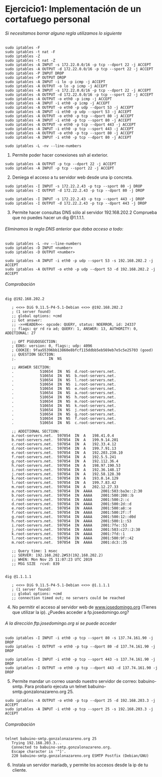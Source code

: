 # Ejercicio1: Implementación de un cortafuego personal

###### Si necesitamos borrar alguna regla utilizamos lo siguiente

~~~
sudo iptables -F
sudo iptables -t nat -F
sudo iptables -Z
sudo iptables -t nat -Z
sudo iptables -A INPUT -s 172.22.0.0/16 -p tcp --dport 22 -j ACCEPT
sudo iptables -A OUTPUT -d 172.22.0.0/16 -p tcp --sport 22 -j ACCEPT
sudo iptables -P INPUT DROP
sudo iptables -P OUTPUT DROP
sudo iptables -A INPUT -i lo -p icmp -j ACCEPT
sudo iptables -A OUTPUT -o lo -p icmp -j ACCEPT
sudo iptables -A INPUT -s 172.22.0.0/16 -p tcp --dport 22 -j ACCEPT
sudo iptables -A OUTPUT -d 172.22.0.0/16 -p tcp --sport 22 -j ACCEPT
sudo iptables -A OUTPUT -o eth0 -p icmp -j ACCEPT
sudo iptables -A INPUT -i eth0 -p icmp -j ACCEPT
sudo iptables -A OUTPUT -o eth0 -p udp --dport 53 -j ACCEPT
sudo iptables -A INPUT -i eth0 -p udp --sport 53 -j ACCEPT
sudo iptables -A OUTPUT -o eth0 -p tcp --dport 80 -j ACCEPT
sudo iptables -A INPUT -i eth0 -p tcp --sport 80 -j ACCEPT
sudo iptables -A OUTPUT -o eth0 -p tcp --dport 443 -j ACCEPT
sudo iptables -A INPUT -i eth0 -p tcp --sport 443 -j ACCEPT
sudo iptables -A OUTPUT -o eth0 -p tcp --sport 80 -j ACCEPT
sudo iptables -A INPUT -i eth0 -p tcp --dport 80 -j ACCEPT
~~~

~~~
sudo iptables -L -nv --line-numbers
~~~

1. Permite poder hacer conexiones ssh al exterior.

~~~
sudo iptables -A OUTPUT -p tcp --dport 22 -j ACCEPT
sudo iptables -A INPUT -p tcp --sport 22 -j ACCEPT
~~~

2. Deniega el acceso a tu servidor web desde una ip concreta.

~~~
sudo iptables -I INPUT -s 172.22.2.43 -p tcp --sport 80 -j DROP
sudo iptables -I OUTPUT -d 172.22.2.43 -p tcp --dport 80 -j DROP
~~~

~~~
sudo iptables -I INPUT -s 172.22.2.43 -p tcp --sport 443 -j DROP
sudo iptables -I OUTPUT -d 172.22.2.43 -p tcp --dport 443 -j DROP
~~~

3. Permite hacer consultas DNS sólo al servidor 192.168.202.2 Comprueba que no puedes hacer un dig @1.1.1.1.


###### Eliminamos la regla DNS anterior que daba acceso a todo:

~~~
sudo iptables -L -nv --line-numbers
sudo iptables -D INPUT <number>
sudo iptables -D OUTPUT <number>
~~~


~~~
sudo iptables -A INPUT -i eth0 -p udp --sport 53 -s 192.168.202.2 -j ACCEPT
sudo iptables -A OUTPUT -o eth0 -p udp --dport 53 -d 192.168.202.2 -j ACCEPT
~~~

###### Comprobación

~~~
dig @192.168.202.2

   ; <<>> DiG 9.11.5-P4-5.1-Debian <<>> @192.168.202.2
   ; (1 server found)
   ;; global options: +cmd
   ;; Got answer:
   ;; ->>HEADER<<- opcode: QUERY, status: NOERROR, id: 24337
   ;; flags: qr rd ra ad; QUERY: 1, ANSWER: 13, AUTHORITY: 0, ADDITIONAL: 27
   
   ;; OPT PSEUDOSECTION:
   ; EDNS: version: 0, flags:; udp: 4096
   ; COOKIE: 9faa55396bb13860e8bfcf115ddbb5eb569eb7e5c5e25703 (good)
   ;; QUESTION SECTION:
   ;.				IN	NS
   
   ;; ANSWER SECTION:
   .			510654	IN	NS	d.root-servers.net.
   .			510654	IN	NS	b.root-servers.net.
   .			510654	IN	NS	l.root-servers.net.
   .			510654	IN	NS	i.root-servers.net.
   .			510654	IN	NS	e.root-servers.net.
   .			510654	IN	NS	a.root-servers.net.
   .			510654	IN	NS	h.root-servers.net.
   .			510654	IN	NS	m.root-servers.net.
   .			510654	IN	NS	k.root-servers.net.
   .			510654	IN	NS	j.root-servers.net.
   .			510654	IN	NS	g.root-servers.net.
   .			510654	IN	NS	f.root-servers.net.
   .			510654	IN	NS	c.root-servers.net.
   
   ;; ADDITIONAL SECTION:
   a.root-servers.net.	597054	IN	A	198.41.0.4
   b.root-servers.net.	597054	IN	A	199.9.14.201
   c.root-servers.net.	597054	IN	A	192.33.4.12
   d.root-servers.net.	597054	IN	A	199.7.91.13
   e.root-servers.net.	597054	IN	A	192.203.230.10
   f.root-servers.net.	597054	IN	A	192.5.5.241
   g.root-servers.net.	597054	IN	A	192.112.36.4
   h.root-servers.net.	597054	IN	A	198.97.190.53
   i.root-servers.net.	597054	IN	A	192.36.148.17
   j.root-servers.net.	597054	IN	A	192.58.128.30
   k.root-servers.net.	597054	IN	A	193.0.14.129
   l.root-servers.net.	597054	IN	A	199.7.83.42
   m.root-servers.net.	597054	IN	A	202.12.27.33
   a.root-servers.net.	597054	IN	AAAA	2001:503:ba3e::2:30
   b.root-servers.net.	597054	IN	AAAA	2001:500:200::b
   c.root-servers.net.	597054	IN	AAAA	2001:500:2::c
   d.root-servers.net.	597054	IN	AAAA	2001:500:2d::d
   e.root-servers.net.	597054	IN	AAAA	2001:500:a8::e
   f.root-servers.net.	597054	IN	AAAA	2001:500:2f::f
   g.root-servers.net.	597054	IN	AAAA	2001:500:12::d0d
   h.root-servers.net.	597054	IN	AAAA	2001:500:1::53
   i.root-servers.net.	597054	IN	AAAA	2001:7fe::53
   j.root-servers.net.	597054	IN	AAAA	2001:503:c27::2:30
   k.root-servers.net.	597054	IN	AAAA	2001:7fd::1
   l.root-servers.net.	597054	IN	AAAA	2001:500:9f::42
   m.root-servers.net.	597054	IN	AAAA	2001:dc3::35
   
   ;; Query time: 1 msec
   ;; SERVER: 192.168.202.2#53(192.168.202.2)
   ;; WHEN: Mon Nov 25 11:07:23 UTC 2019
   ;; MSG SIZE  rcvd: 839


dig @1.1.1.1

   ; <<>> DiG 9.11.5-P4-5.1-Debian <<>> @1.1.1.1
   ; (1 server found)
   ;; global options: +cmd
   ;; connection timed out; no servers could be reached
~~~

4. No permitir el acceso al servidor web de www.josedomingo.org (Tienes que utilizar la ip). ¿Puedes acceder a fp.josedomingo.org?

###### A la dirección ftp.josedomingo.org si se puede acceder

~~~
sudo iptables -I INPUT -i eth0 -p tcp --sport 80 -s 137.74.161.90 -j DROP
sudo iptables -I OUTPUT -o eth0 -p tcp --dport 80 -d 137.74.161.90 -j DROP
~~~

~~~
sudo iptables -I INPUT -i eth0 -p tcp --sport 443 -s 137.74.161.90 -j DROP
sudo iptables -I OUTPUT -o eth0 -p tcp --dport 443 -d 137.74.161.90 -j DROP
~~~

5. Permite mandar un correo usando nuestro servidor de correo: babuino-smtp. Para probarlo ejecuta un telnet babuino-smtp.gonzalonazareno.org 25.

~~~
sudo iptables -A OUTPUT -o eth0 -p tcp --dport 25 -d 192.168.203.3 -j ACCEPT
sudo iptables -A INPUT -i eth0 -p tcp --sport 25 -s 192.168.203.3 -j ACCEPT
~~~

###### Comprobación

~~~
telnet babuino-smtp.gonzalonazareno.org 25
   Trying 192.168.203.3...
   Connected to babuino-smtp.gonzalonazareno.org.
   Escape character is '^]'.
   220 babuino-smtp.gonzalonazareno.org ESMTP Postfix (Debian/GNU)
~~~

6. Instala un servidor mariadb, y permite los accesos desde la ip de tu cliente.

